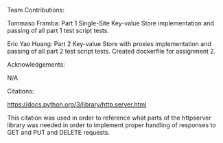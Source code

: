 Team Contributions:

Tommaso Framba: Part 1 Single-Site Key-value Store implementation and passing of all part 1 test script tests. 

Eric Yao Huang: Part 2 Key-value Store with proxies implementation and passing of all part 2 test script tests. Created dockerfile for assignment 2.

Acknowledgements:

N/A

Citations:

https://docs.python.org/3/library/http.server.html

This citation was used in order to reference what parts of the httpserver library was needed in order to implement proper handling of responses to GET and PUT and DELETE requests.
